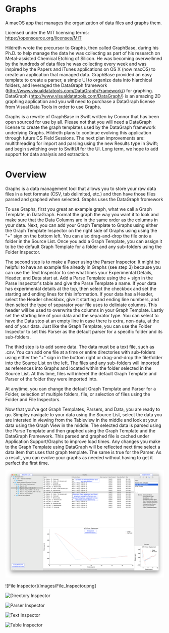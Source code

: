# Graphs
A macOS app that manages the organization of data files and graphs them.

Licensed under the MIT licensing terms: https://opensource.org/licenses/MIT

Hildreth wrote the precursor to Graphs, then called GraphBase, during his Ph.D. to help manage the data he was collecting as part of his research on Metal-assisted Chemical Etching of Silicon.  He was becoming overwellmed by the hundreds of data files he was collecting every week and was inspired by the Papers and iTunes applications on OS X (now macOS) to create an application that managed data.  GraphBase provided an easy template to create a parser, a simple UI to organize data into hiarchical folders, and leveraged the DataGraph framework (http://www.visualdatatools.com/DataGraph/Framework/) for graphing.  DataGraph (http://www.visualdatatools.com/DataGraph/) is an amazing 2D graphing application and you will need to purchase a DataGraph license from Visual Data Tools in order to use Graphs.

Graphs is a rewrite of GraphBase in Swift written by Connor that has been open sourced for use by all.  Please not that you will need a DataGraph license to create the graph templates used by the DataGraph framework underlying Graphs.  Hildreth plans to continue evolving this application through future CS Field Sessions.  The next plan improvements are: multithreading for import and parsing using the new Results type in Swift; and begin switching over to SwiftUI for the UI.  Long term, we hope to add support for data analysis and extraction.

# Overview
Graphs is a data management tool that allows you to store your raw data files in a text formate (CSV, tab delimited, etc.) and then have those files parsed and graphed when selected.  Graphs uses the DataGraph fromework 

To use Graphs, first you great an example graph, what we call a Graph Template, in DataGraph.  Format the graph the way you want it to look and make sure that the Data Columns are in the same order as the columns in your data.  Next, you can add your Graph Template to Graphs using either the Graph Template Inspector on the right side of Graphs using using the "+" sign on the bottom left.  You can also drag-and-drop the file onto a folder in the Source List.  Once you add a Graph Template, you can assign it to be the default Graph Template for a folder and any sub-folders using the Folder Inspector.

The second step is to make a Paser using the Parser Inspector.  It might be helpful to have an example file already in Graphs (see step 3) because you can use the Text Inspector to see what lines your Experimental Details, Header, and Data start at.  Add a Parse Template using the + sign in the Parse Inspector's table and give the Parse Template a name.  If your data has experimental details at the top, then select the checkbox and set the starting and ending lines for this information.  If your data has a Header, select the Header checkbox, give it starting and ending line numbers, and then select the type of separator your file uses to deliniate columns.  This header will be used to overwrite the columns in your Graph Template.  Lastly set the starting line of your data and the separator type.  You can select to have the Data stop at an empty line in case there is extra, non-data, at the end of your data.  Just like the Graph Template, you can use the Folder Inspector to set this Parser as the default parser for a specific folder and its sub-folders.

The third step is to add some data.  The data must be a text file, such as .csv.  You can add one file at a time or entire directories with sub-folders using either the "+" sign in the bottom right or drag-and-drop the file/folder into the Source List on the left.  The files and any sub-folders will imported as references into Graphs and located within the folder selected in the Source List.  At this time, files will inheret the default Graph Template and Parser of the folder they were imported into.

At anytime, you can change the default Graph Template and Parser for a Folder, selection of multiple folders, file, or selection of files using the Folder and File Inspectors.

Now that you've got Graph Templates, Parsers, and Data, you are ready to go.  Simpley navigate to your data using the Source List, select the data you are intersted in viewing from the Tableview in the middle and look at your data using the Graph View in the middle.  The selected data is parsed using the Parse Template and then graphed using the Graph Template and the DataGraph Framework.  This parsed and graphed file is cached under Application Support/Graphs to improve load times.  Any changes you make to the Graph Template using DataGraph will be reflected next time select a data item that uses that graph template.  The same is true for the Parser.  As a result, you can evolve your graphs as needed without having to get it perfect the first time.

![Overview of Graphs](Images/Overview.png)

![File Inspector](Images/File_Inspector.png]

![Directory Inspector](Images/Directory_Inspector.png)

![Parser Inspector](Images/Parser_Inspector.pg)

![Text Inspector](Images/Text_Inspector.png)

![Table Inspector](Images/Table_Inspector.png)
